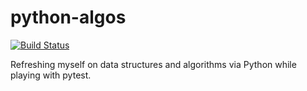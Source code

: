 # python-algos

[![Build Status](https://travis-ci.org/stevefranchak/python-algos.svg?branch=master)](https://travis-ci.org/stevefranchak/python-algos)

Refreshing myself on data structures and algorithms via Python while playing with pytest.
